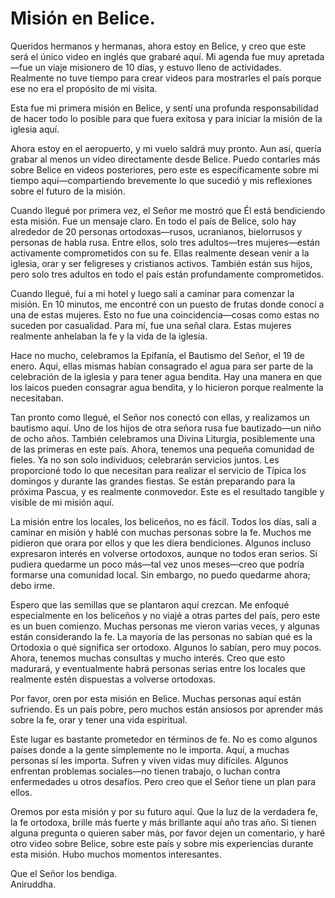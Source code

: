 # Misión en Belice.  

Queridos hermanos y hermanas, ahora estoy en Belice, y creo que este será el único video en inglés que grabaré aquí. Mi agenda fue muy apretada—fue un viaje misionero de 10 días, y estuvo lleno de actividades. Realmente no tuve tiempo para crear videos para mostrarles el país porque ese no era el propósito de mi visita.  

Esta fue mi primera misión en Belice, y sentí una profunda responsabilidad de hacer todo lo posible para que fuera exitosa y para iniciar la misión de la iglesia aquí.  

Ahora estoy en el aeropuerto, y mi vuelo saldrá muy pronto. Aun así, quería grabar al menos un video directamente desde Belice. Puedo contarles más sobre Belice en videos posteriores, pero este es específicamente sobre mi tiempo aquí—compartiendo brevemente lo que sucedió y mis reflexiones sobre el futuro de la misión.  

Cuando llegué por primera vez, el Señor me mostró que Él está bendiciendo esta misión. Fue un mensaje claro. En todo el país de Belice, solo hay alrededor de 20 personas ortodoxas—rusos, ucranianos, bielorrusos y personas de habla rusa. Entre ellos, solo tres adultos—tres mujeres—están activamente comprometidos con su fe. Ellas realmente desean venir a la iglesia, orar y ser feligreses y cristianos activos. También están sus hijos, pero solo tres adultos en todo el país están profundamente comprometidos.  

Cuando llegué, fui a mi hotel y luego salí a caminar para comenzar la misión. En 10 minutos, me encontré con un puesto de frutas donde conocí a una de estas mujeres. Esto no fue una coincidencia—cosas como estas no suceden por casualidad. Para mí, fue una señal clara. Estas mujeres realmente anhelaban la fe y la vida de la iglesia.  

Hace no mucho, celebramos la Epifanía, el Bautismo del Señor, el 19 de enero. Aquí, ellas mismas habían consagrado el agua para ser parte de la celebración de la iglesia y para tener agua bendita. Hay una manera en que los laicos pueden consagrar agua bendita, y lo hicieron porque realmente la necesitaban.  

Tan pronto como llegué, el Señor nos conectó con ellas, y realizamos un bautismo aquí. Uno de los hijos de otra señora rusa fue bautizado—un niño de ocho años. También celebramos una Divina Liturgia, posiblemente una de las primeras en este país. Ahora, tenemos una pequeña comunidad de fieles. Ya no son solo individuos; celebrarán servicios juntos. Les proporcioné todo lo que necesitan para realizar el servicio de Típica los domingos y durante las grandes fiestas. Se están preparando para la próxima Pascua, y es realmente conmovedor. Este es el resultado tangible y visible de mi misión aquí.  

La misión entre los locales, los beliceños, no es fácil. Todos los días, salí a caminar en misión y hablé con muchas personas sobre la fe. Muchos me pidieron que orara por ellos y que les diera bendiciones. Algunos incluso expresaron interés en volverse ortodoxos, aunque no todos eran serios. Si pudiera quedarme un poco más—tal vez unos meses—creo que podría formarse una comunidad local. Sin embargo, no puedo quedarme ahora; debo irme.  

Espero que las semillas que se plantaron aquí crezcan. Me enfoqué especialmente en los beliceños y no viajé a otras partes del país, pero este es un buen comienzo. Muchas personas me vieron varias veces, y algunas están considerando la fe. La mayoría de las personas no sabían qué es la Ortodoxia o qué significa ser ortodoxo. Algunos lo sabían, pero muy pocos. Ahora, tenemos muchas consultas y mucho interés. Creo que esto madurará, y eventualmente habrá personas serias entre los locales que realmente estén dispuestas a volverse ortodoxas.  

Por favor, oren por esta misión en Belice. Muchas personas aquí están sufriendo. Es un país pobre, pero muchos están ansiosos por aprender más sobre la fe, orar y tener una vida espiritual.  

Este lugar es bastante prometedor en términos de fe. No es como algunos países donde a la gente simplemente no le importa. Aquí, a muchas personas sí les importa. Sufren y viven vidas muy difíciles. Algunos enfrentan problemas sociales—no tienen trabajo, o luchan contra enfermedades u otros desafíos. Pero creo que el Señor tiene un plan para ellos.  

Oremos por esta misión y por su futuro aquí. Que la luz de la verdadera fe, la fe ortodoxa, brille más fuerte y más brillante aquí año tras año. Si tienen alguna pregunta o quieren saber más, por favor dejen un comentario, y haré otro video sobre Belice, sobre este país y sobre mis experiencias durante esta misión. Hubo muchos momentos interesantes.  

Que el Señor los bendiga.  
Aniruddha.

